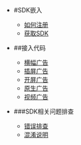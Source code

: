 - #SDK嵌入

  - [如何注册](register-account.md)
  - [获取SDK](download-sdk.md)

- ##接入代码

  - [横幅广告](banner-ad.md)
  - [插屏广告](instl-ad.md)
  - [开屏广告](spread-ad.md)
  - [原生广告](native-ad.md)
  - [视频广告](video-ad.md)  
  
- ###SDK相关问题排查
  - [错误排查](error-info.md)
  - [混淆说明](proguard-info.md)
  
